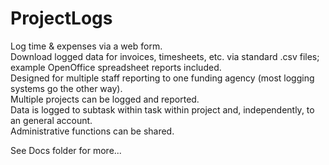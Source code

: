 # ProjectLogs
Log time &amp; expenses via a web form.
<br>Download logged data for invoices, timesheets, etc. via standard .csv files; example OpenOffice spreadsheet reports included.
<br>Designed for multiple staff reporting to one funding agency (most logging systems go the other way).
<br>Multiple projects can be logged and reported.
<br>Data is logged to subtask within task within project and, independently, to an general account.
<br>Administrative functions can be shared.

See Docs folder for more...
